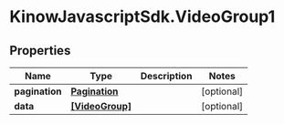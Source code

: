# KinowJavascriptSdk.VideoGroup1

## Properties
Name | Type | Description | Notes
------------ | ------------- | ------------- | -------------
**pagination** | [**Pagination**](Pagination.md) |  | [optional] 
**data** | [**[VideoGroup]**](VideoGroup.md) |  | [optional] 


